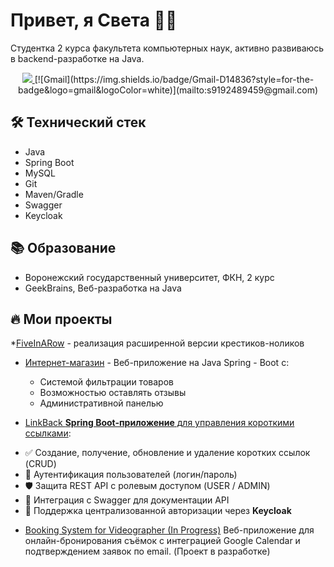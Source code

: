 # Привет, я Света 👩‍💻

Студентка 2 курса факультета компьютерных наук, активно развиваюсь в backend-разработке на Java.

<p align='center'>
   <a href="https://t.me/Svetochic">
       <img src="https://img.shields.io/badge/Telegram-2CA5E0?style=for-the-badge&logo=telegram&logoColor=white"/>
   </a>
  [![Gmail](https://img.shields.io/badge/Gmail-D14836?style=for-the-badge&logo=gmail&logoColor=white)](mailto:s9192489459@gmail.com)

</p>

## 🛠 Технический стек
* Java 
* Spring Boot 
* MySQL
* Git
* Maven/Gradle
* Swagger
* Keycloak

## 📚 Образование
* Воронежский государственный университет, ФКН, 2 курс
* GeekBrains, Веб-разработка на Java

## 🔥 Мои проекты
*[FiveInARow](https://github.com/SysoevaSvetlana/FiveInARow.git) - реализация расширенной версии крестиков-ноликов

* [Интернет-магазин](https://github.com/SysoevaSvetlana/shop.git) - Веб-приложение на Java Spring - Boot с:
  - Системой фильтрации товаров
  - Возможностью оставлять отзывы
  - Административной панелью
   
* [LinkBack **Spring Boot-приложение** для управления короткими ссылками](https://github.com/SysoevaSvetlana/LinkBack.git):

- ✅ Создание, получение, обновление и удаление коротких ссылок (CRUD)
- 🔐 Аутентификация пользователей (логин/пароль)
- 🛡️ Защита REST API с ролевым доступом (USER / ADMIN)
- 📘 Интеграция с Swagger для документации API
- 🧿 Поддержка централизованной авторизации через **Keycloak**

* [Booking System for Videographer (In Progress)](https://github.com/SysoevaSvetlana/Calendar.git) Веб-приложение для онлайн-бронирования съёмок с интеграцией Google Calendar и подтверждением заявок по email. (Проект в разработке)


